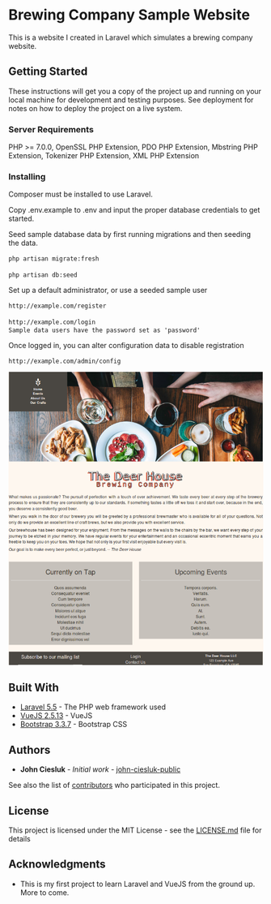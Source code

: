 # Brewing Company Sample Website

This is a website I created in Laravel which simulates a brewing company website.

## Getting Started

These instructions will get you a copy of the project up and running on your local machine for development and testing purposes. See deployment for notes on how to deploy the project on a live system.

### Server Requirements

PHP >= 7.0.0,
OpenSSL PHP Extension,
PDO PHP Extension,
Mbstring PHP Extension,
Tokenizer PHP Extension,
XML PHP Extension

### Installing

Composer must be installed to use Laravel.

Copy .env.example to .env and input the proper database credentials to get started.

Seed sample database data by first running migrations and then seeding the data.

```
php artisan migrate:fresh

php artisan db:seed
```

Set up a default administrator, or use a seeded sample user

```
http://example.com/register

http://example.com/login
Sample data users have the password set as 'password'
```

Once logged in, you can alter configuration data to disable registration

```
http://example.com/admin/config
```

![alt text](https://raw.githubusercontent.com/john-ciesluk-public/brewery/master/homepage.png)

## Built With

* [Laravel 5.5](https://www.laravel.com) - The PHP web framework used
* [VueJS 2.5.13](https:/vuejs.org/) - VueJS
* [Bootstrap 3.3.7](https://getbootstrap.com/docs/3.3/) - Bootstrap CSS

## Authors

* **John Ciesluk** - *Initial work* - [john-ciesluk-public](https://github.com/john-ciesluk-public)

See also the list of [contributors](https://github.com/john-ciesluk-public/brewery/contributors) who participated in this project.

## License

This project is licensed under the MIT License - see the [LICENSE.md](LICENSE.md) file for details

## Acknowledgments

* This is my first project to learn Laravel and VueJS from the ground up.  More to come.

